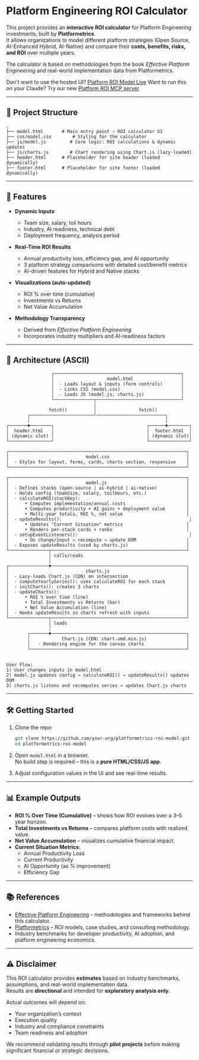 # Platform Engineering ROI Calculator  

This project provides an **interactive ROI calculator** for Platform Engineering investments, built by **Platformetrics**.  
It allows organizations to model different platform strategies (Open Source, AI-Enhanced Hybrid, AI-Native) and compare their **costs, benefits, risks, and ROI** over multiple years.  

The calculator is based on methodologies from the book *Effective Platform Engineering* and real-world implementation data from Platformetrics.  

Don't want to use the hosted UI? [Platform ROI Model Live](https://platformetrics.com/platform-roi.html) 
Want to run this on your Claude? Try our new [Platform ROI MCP server](https://github.com/achankra/platform-roi/tree/main/mcp-server)

---

## 📂 Project Structure  

```text
.
├── model.html       # Main entry point – ROI calculator UI
├── css/model.css        # Styling for the calculator
├── js/model.js         # Core logic: ROI calculations & dynamic updates
├── js/charts.js        # Chart rendering using Chart.js (lazy-loaded)
├── header.html      # Placeholder for site header (loaded dynamically)
├── footer.html      # Placeholder for site footer (loaded dynamically)
```

---

## 🚀 Features  

- **Dynamic Inputs**  
  - Team size, salary, toil hours  
  - Industry, AI readiness, technical debt  
  - Deployment frequency, analysis period  

- **Real-Time ROI Results**  
  - Annual productivity loss, efficiency gap, and AI opportunity  
  - 3 platform strategy comparisons with detailed cost/benefit metrics  
  - AI-driven features for Hybrid and Native stacks  

- **Visualizations (auto-updated)**  
  - ROI % over time (cumulative)  
  - Investments vs Returns  
  - Net Value Accumulation  

- **Methodology Transparency**  
  - Derived from *Effective Platform Engineering*  
  - Incorporates industry multipliers and AI-readiness factors  

---

## 🧭 Architecture (ASCII)  

```text
                 ┌────────────────────────────────────────────────┐
                 │                    model.html                  │
                 │  - Loads layout & inputs (form controls)       │
                 │  - Links CSS (model.css)                       │
                 │  - Loads JS (model.js, charts.js)              │
                 └───────────────┬────────────────────────────────┘
                                 │
                fetch()          │                fetch()
        ┌────────────────────────┘──────────────────────────┐
        │                                                   │
┌───────▼────────┐                                   ┌──────▼────────┐
│  header.html   │                                   │  footer.html  │
│ (dynamic slot) │                                   │ (dynamic slot)│
└────────────────┘                                   └───────────────┘

┌───────────────────────────────────────────────────────────────────┐
│                             model.css                             │
│  - Styles for layout, forms, cards, charts section, responsive    │
└───────────────────────────────────────────────────────────────────┘

┌───────────────────────────────────────────────────────────────────┐
│                             model.js                              │
│  - Defines stacks (open-source | ai-hybrid | ai-native)           │
│  - Holds config (teamSize, salary, toilHours, etc.)               │
│  - calculateROI(stackKey):                                        │
│      • Computes implementation/annual costs                       │
│      • Computes productivity + AI gains + deployment value        │
│      • Multi-year totals, ROI %, net value                        │
│  - updateResults():                                                │
│      • Updates "Current Situation" metrics                        │
│      • Renders per-stack cards + ranks                            │
│  - setupEventListeners():                                          │
│      • On change/input → recompute → update DOM                   │
│  - Exposes updateResults (used by charts.js)                      │
└───────────────┬───────────────────────────────────────────────────┘
                │ calls/reads                                     
                │
┌───────────────▼───────────────────────────────────────────────────┐
│                             charts.js                             │
│  - Lazy-loads Chart.js (CDN) on intersection                      │
│  - computeYearlySeries(): uses calculateROI for each stack        │
│  - initCharts(): creates 3 charts                                 │
│  - updateCharts():                                                │
│      • ROI % over time (line)                                     │
│      • Total Investments vs Returns (bar)                         │
│      • Net Value Accumulation (line)                              │
│  - Hooks updateResults so charts refresh with inputs              │
└───────────────┬───────────────────────────────────────────────────┘
                │ loads
                │
        ┌───────▼───────────────────────────────────────────────────┐
        │            Chart.js (CDN: chart.umd.min.js)               │
        │   - Rendering engine for the canvas charts                │
        └───────────────────────────────────────────────────────────┘


User Flow:
1) User changes inputs in model.html
2) model.js updates config → calculateROI() → updateResults() updates DOM
3) charts.js listens and recomputes series → updates Chart.js charts
```

---

## 🛠️ Getting Started  

1. Clone the repo:
   ```bash
   git clone https://github.com/your-org/platformetrics-roi-model.git
   cd platformetrics-roi-model
   ```

2. Open `model.html` in a browser.  
   No build step is required – this is a **pure HTML/CSS/JS app**.  

3. Adjust configuration values in the UI and see real-time results.  

---

## 📊 Example Outputs  

- **ROI % Over Time (Cumulative)** – shows how ROI evolves over a 3–5 year horizon.  
- **Total Investments vs Returns** – compares platform costs with realized value.  
- **Net Value Accumulation** – visualizes cumulative financial impact.  
- **Current Situation Metrics**:  
  - Annual Productivity Loss  
  - Current Productivity  
  - AI Opportunity (as % improvement)  
  - Efficiency Gap  

---

## 📚 References  

- [Effective Platform Engineering](https://effectiveplatformengineering.com) – methodologies and frameworks behind this calculator.  
- [Platformetrics](https://platformetrics.com) – ROI models, case studies, and consulting methodology.  
- Industry benchmarks for developer productivity, AI adoption, and platform engineering economics.  

---

## ⚠️ Disclaimer  

This ROI calculator provides **estimates** based on industry benchmarks, assumptions, and real-world implementation data.  
Results are **directional** and intended for **exploratory analysis only**.  

Actual outcomes will depend on:  
- Your organization’s context  
- Execution quality  
- Industry and compliance constraints  
- Team readiness and adoption  

We recommend validating results through **pilot projects** before making significant financial or strategic decisions.  
